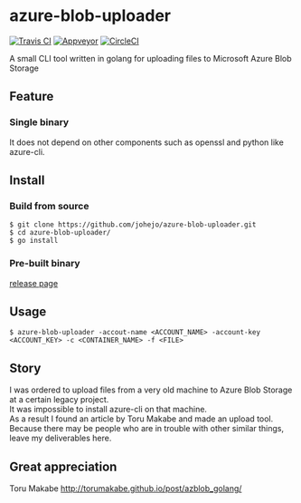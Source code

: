 # azure-blob-uploader
[![Travis CI](https://travis-ci.org/johejo/azure-blob-uploader.svg?branch=master)](https://travis-ci.org/johejo/azure-blob-uploader)
[![Appveyor](https://ci.appveyor.com/api/projects/status/xbl1prn96p9kltfc/branch/master?svg=true
)](https://ci.appveyor.com/project/johejo/azure-blob-uploader)
[![CircleCI](https://circleci.com/gh/johejo/azure-blob-uploader.svg?style=svg)](https://circleci.com/gh/johejo/azure-blob-uploader)

A small CLI tool written in golang for uploading files to Microsoft Azure Blob Storage

## Feature

### Single binary
It does not depend on other components such as openssl and python like azure-cli.

## Install

### Build from source
```
$ git clone https://github.com/johejo/azure-blob-uploader.git
$ cd azure-blob-uploader/
$ go install
```

### Pre-built binary

[release page](https://github.com/johejo/azure-blob-uploader/releases)

## Usage
```
$ azure-blob-uploader -accout-name <ACCOUNT_NAME> -account-key <ACCOUNT_KEY> -c <CONTAINER_NAME> -f <FILE>
```

## Story
I was ordered to upload files from a very old machine to Azure Blob Storage at a certain legacy project.  
It was impossible to install azure-cli on that machine.  
As a result I found an article by Toru Makabe and made an upload tool.  
Because there may be people who are in trouble with other similar things, leave my deliverables here.  

## Great appreciation
Toru Makabe http://torumakabe.github.io/post/azblob_golang/
